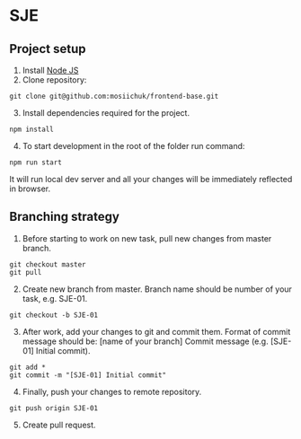 # SJE
## Project setup
1. Install [Node JS](https://nodejs.org/uk/)
2. Clone repository: 
```
git clone git@github.com:mosiichuk/frontend-base.git
```
3. Install dependencies required for the project.
```
npm install
```
4. To start development in the root of the folder run command:
```
npm run start
```
It will run local dev server and all your changes will be immediately reflected in browser.

## Branching strategy
1. Before starting to work on new task, pull new changes from master branch.
```
git checkout master
git pull
```
2. Create new branch from master. Branch name should be number of your task, e.g. SJE-01.
```
git checkout -b SJE-01
```
3. After work, add your changes to git and commit them. Format of commit message should be: [name of your branch] Commit message (e.g. [SJE-01] Initial commit).
```
git add *
git commit -m "[SJE-01] Initial commit"
```
4. Finally, push your changes to remote repository.
```
git push origin SJE-01
```
5. Create pull request.
